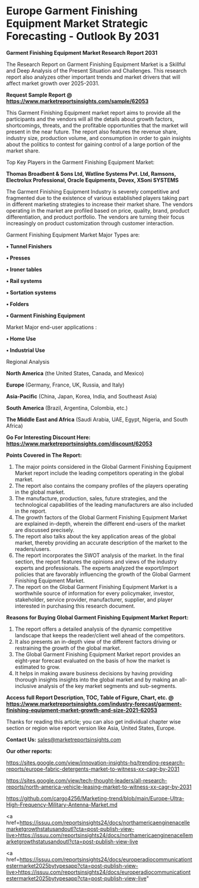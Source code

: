# Europe Garment Finishing Equipment Market Strategic Forecasting - Outlook By 2031

<strong>Garment Finishing Equipment Market Research Report 2031</strong>

The Research Report on Garment Finishing Equipment Market is a Skillful and Deep Analysis of the Present Situation and Challenges. This research report also analyzes other important trends and market drivers that will affect market growth over 2025-2031.

<strong>Request Sample Report @ <a href=https://www.marketreportsinsights.com/sample/62053>https://www.marketreportsinsights.com/sample/62053</a></strong>

This Garment Finishing Equipment market report aims to provide all the participants and the vendors will all the details about growth factors, shortcomings, threats, and the profitable opportunities that the market will present in the near future. The report also features the revenue share, industry size, production volume, and consumption in order to gain insights about the politics to contest for gaining control of a large portion of the market share.

Top Key Players in the Garment Finishing Equipment Market:

<strong>Thomas Broadbent & Sons Ltd, Watline Systems Pvt. Ltd, Ramsons, Electrolux Professional, Oracle Equipments, Devex, XSoni SYSTEMS</strong>

The Garment Finishing Equipment Industry is severely competitive and fragmented due to the existence of various established players taking part in different marketing strategies to increase their market share. The vendors operating in the market are profiled based on price, quality, brand, product differentiation, and product portfolio. The vendors are turning their focus increasingly on product customization through customer interaction.

Garment Finishing Equipment Market Major Types are:

<strong>• Tunnel Finishers

• Presses

• Ironer tables

• Rail systems

• Sortation systems

• Folders

• Garment Finishing Equipment</strong>

Market Major end-user applications :

<strong>• Home Use

• Industrial Use</strong>

Regional Analysis

</u><strong><b>North America</b></strong> (the United States, Canada, and Mexico)

<strong><b>Europe </b></strong>(Germany, France, UK, Russia, and Italy)

<strong><b>Asia-Pacific</b></strong> (China, Japan, Korea, India, and Southeast Asia)

<strong><b>South America</b></strong> (Brazil, Argentina, Colombia, etc.)

<strong><b>The Middle East and Africa</b></strong> (Saudi Arabia, UAE, Egypt, Nigeria, and South Africa)

<strong>Go For Interesting Discount Here: <a href=https://www.marketreportsinsights.com/discount/62053>https://www.marketreportsinsights.com/discount/62053</a></strong>

<strong>Points Covered in The Report:</strong>
<ol>
  <li>The major points considered in the Global Garment Finishing Equipment Market report include the leading competitors operating in the global market.</li>
  <li>The report also contains the company profiles of the players operating in the global market.</li>
  <li>The manufacture, production, sales, future strategies, and the technological capabilities of the leading manufacturers are also included in the report.</li>
  <li>The growth factors of the Global Garment Finishing Equipment Market are explained in-depth, wherein the different end-users of the market are discussed precisely.</li>
  <li>The report also talks about the key application areas of the global market, thereby providing an accurate description of the market to the readers/users.</li>
  <li>The report incorporates the SWOT analysis of the market. In the final section, the report features the opinions and views of the industry experts and professionals. The experts analyzed the export/import policies that are favorably influencing the growth of the Global Garment Finishing Equipment Market.</li>
  <li>The report on the Global Garment Finishing Equipment Market is a worthwhile source of information for every policymaker, investor, stakeholder, service provider, manufacturer, supplier, and player interested in purchasing this research document.</li>
</ol>
<strong>Reasons for Buying Global Garment Finishing Equipment Market Report:</strong>

<ol>
  <li>The report offers a detailed analysis of the dynamic competitive landscape that keeps the reader/client well ahead of the competitors.</li>
  <li>It also presents an in-depth view of the different factors driving or restraining the growth of the global market.</li>
  <li>The Global Garment Finishing Equipment Market report provides an eight-year forecast evaluated on the basis of how the market is estimated to grow.</li>
  <li>It helps in making aware business decisions by having providing thorough insights insights into the global market and by making an all-inclusive analysis of the key market segments and sub-segments.</li>
</ol>
<strong>Access full Report Description, TOC, Table of Figure, Chart, etc. @ <a href=https://www.marketreportsinsights.com/industry-forecast/garment-finishing-equipment-market-growth-and-size-2021-62053>https://www.marketreportsinsights.com/industry-forecast/garment-finishing-equipment-market-growth-and-size-2021-62053</a></strong>


Thanks for reading this article; you can also get individual chapter wise section or region wise report version like Asia, United States, Europe.

<strong>Contact Us:</strong>
sales@marketreportsinsights.com

<strong>Our other reports:</strong>

<a href=https://sites.google.com/view/innovation-insights-hq/trending-research-reports/europe-fabric-detergents-market-to-witness-xx-cagr-by-2031>https://sites.google.com/view/innovation-insights-hq/trending-research-reports/europe-fabric-detergents-market-to-witness-xx-cagr-by-2031</a>

<a href=https://sites.google.com/view/tech-thought-leaders/all-research-reports/north-america-vehicle-leasing-market-to-witness-xx-cagr-by-2031>https://sites.google.com/view/tech-thought-leaders/all-research-reports/north-america-vehicle-leasing-market-to-witness-xx-cagr-by-2031</a>

<a href=https://github.com/cargo4256/Marketing-trend/blob/main/Europe-Ultra-High-Frequency-Military-Antenna-Market.md>https://github.com/cargo4256/Marketing-trend/blob/main/Europe-Ultra-High-Frequency-Military-Antenna-Market.md</a>

<a href=https://issuu.com/reportsinsights24/docs/northamericaenginenacellemarketgrowthstatusandoutl?cta=post-publish-view-live>https://issuu.com/reportsinsights24/docs/northamericaenginenacellemarketgrowthstatusandoutl?cta=post-publish-view-live</a>

<a href=https://issuu.com/reportsinsights24/docs/europeradiocommunicationtestermarket2025bytypesapp?cta=post-publish-view-live>https://issuu.com/reportsinsights24/docs/europeradiocommunicationtestermarket2025bytypesapp?cta=post-publish-view-live</a>"
